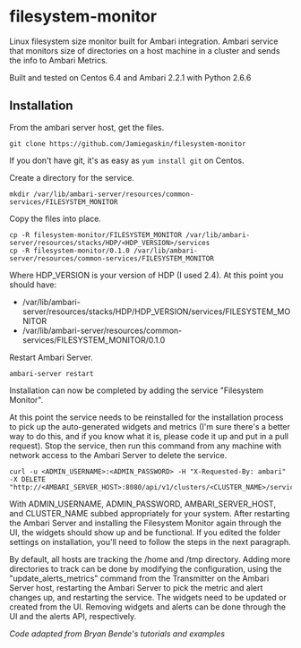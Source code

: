 # filesystem-monitor
Linux filesystem size monitor built for Ambari integration. Ambari service that monitors size of directories on a host machine in a cluster and sends the info to Ambari Metrics.

Built and tested on Centos 6.4 and Ambari 2.2.1 with Python 2.6.6

## Installation
From the ambari server host, get the files.
```
git clone https://github.com/Jamiegaskin/filesystem-monitor
```
If you don't have git, it's as easy as `yum install git` on Centos.

Create a directory for the service.
```
mkdir /var/lib/ambari-server/resources/common-services/FILESYSTEM_MONITOR
```

Copy the files into place.
```
cp -R filesystem-monitor/FILESYSTEM_MONITOR /var/lib/ambari-server/resources/stacks/HDP/<HDP_VERSION>/services
cp -R filesystem-monitor/0.1.0 /var/lib/ambari-server/resources/common-services/FILESYSTEM_MONITOR
```

Where HDP_VERSION is your version of HDP (I used 2.4). At this point you should have:
- /var/lib/ambari-server/resources/stacks/HDP/HDP_VERSION/services/FILESYSTEM_MONITOR
- /var/lib/ambari-server/resources/common-services/FILESYSTEM_MONITOR/0.1.0

Restart Ambari Server.
```
ambari-server restart
```

Installation can now be completed by adding the service "Filesystem Monitor".

At this point the service needs to be reinstalled for the installation process to pick up the auto-generated widgets and metrics (I'm sure there's a better way to do this, and if you know what it is, please code it up and put in a pull request). Stop the service, then run this command from any machine with network access to the Ambari Server to delete the service.
```
curl -u <ADMIN_USERNAME>:<ADMIN_PASSWORD> -H "X-Requested-By: ambari" -X DELETE "http://<AMBARI_SERVER_HOST>:8080/api/v1/clusters/<CLUSTER_NAME>/services/FILESYSTEM_MONITOR"
```
With ADMIN_USERNAME, ADMIN_PASSWORD, AMBARI_SERVER_HOST, and CLUSTER_NAME subbed appropriately for your system. After restarting the Ambari Server and installing the Filesystem Monitor again through the UI, the widgets should show up and be functional. If you edited the folder settings on installation, you'll need to follow the steps in the next paragraph.

By default, all hosts are tracking the /home and /tmp directory. Adding more directories to track can be done by modifying the configuration, using the "update_alerts_metrics" command from the Transmitter on the Ambari Server host, restarting the Ambari Server to pick the metric and alert changes up, and restarting the service. The widgets need to be updated or created from the UI. Removing widgets and alerts can be done through the UI and the alerts API, respectively.

*Code adapted from Bryan Bende's tutorials and examples*
